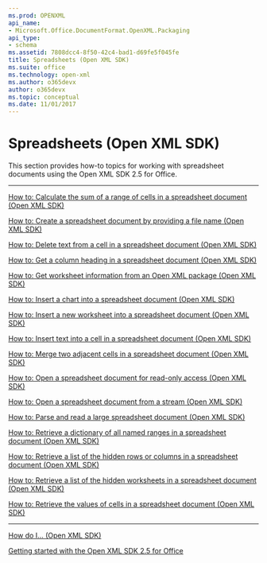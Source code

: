 ```yaml
---
ms.prod: OPENXML
api_name:
- Microsoft.Office.DocumentFormat.OpenXML.Packaging
api_type:
- schema
ms.assetid: 7808dcc4-8f50-42c4-bad1-d69fe5f045fe
title: Spreadsheets (Open XML SDK)
ms.suite: office
ms.technology: open-xml
ms.author: o365devx
author: o365devx
ms.topic: conceptual
ms.date: 11/01/2017
---
```

# Spreadsheets (Open XML SDK)

This section provides how-to topics for working with spreadsheet
documents using the Open XML SDK 2.5 for Office.


--------------------------------------------------------------------------------

[How to: Calculate the sum of a range of cells in a spreadsheet document (Open XML SDK)](how-to-calculate-the-sum-of-a-range-of-cells-in-a-spreadsheet-document.md)  

[How to: Create a spreadsheet document by providing a file name (Open XML SDK)](how-to-create-a-spreadsheet-document-by-providing-a-file-name.md)  

[How to: Delete text from a cell in a spreadsheet document (Open XML SDK)](how-to-delete-text-from-a-cell-in-a-spreadsheet.md)  

[How to: Get a column heading in a spreadsheet document (Open XML SDK)](how-to-get-a-column-heading-in-a-spreadsheet.md)  

[How to: Get worksheet information from an Open XML package (Open XML SDK)](how-to-get-worksheet-information-from-a-package.md)  

[How to: Insert a chart into a spreadsheet document (Open XML SDK)](how-to-insert-a-chart-into-a-spreadsheet.md)  

[How to: Insert a new worksheet into a spreadsheet document (Open XML SDK)](how-to-insert-a-new-worksheet-into-a-spreadsheet.md)  

[How to: Insert text into a cell in a spreadsheet document (Open XML SDK)](how-to-insert-text-into-a-cell-in-a-spreadsheet.md)  

[How to: Merge two adjacent cells in a spreadsheet document (Open XML SDK)](how-to-merge-two-adjacent-cells-in-a-spreadsheet.md)  

[How to: Open a spreadsheet document for read-only access (Open XML SDK)](how-to-open-a-spreadsheet-document-for-read-only-access.md)  

[How to: Open a spreadsheet document from a stream (Open XML SDK)](how-to-open-a-spreadsheet-document-from-a-stream.md)  

[How to: Parse and read a large spreadsheet document (Open XML SDK)](how-to-parse-and-read-a-large-spreadsheet.md)  

[How to: Retrieve a dictionary of all named ranges in a spreadsheet document (Open XML SDK)](how-to-retrieve-a-dictionary-of-all-named-ranges-in-a-spreadsheet.md)  

[How to: Retrieve a list of the hidden rows or columns in a spreadsheet document (Open XML SDK)](how-to-retrieve-a-list-of-the-hidden-rows-or-columns-in-a-spreadsheet.md)  

[How to: Retrieve a list of the hidden worksheets in a spreadsheet document (Open XML SDK)](how-to-retrieve-a-list-of-the-hidden-worksheets-in-a-spreadsheet.md)  

[How to: Retrieve the values of cells in a spreadsheet document (Open XML SDK)](how-to-retrieve-the-values-of-cells-in-a-spreadsheet.md)  


--------------------------------------------------------------------------------

[How do I... (Open XML SDK)](how-do-i.md)  

[Getting started with the Open XML SDK 2.5 for Office](getting-started.md)  
